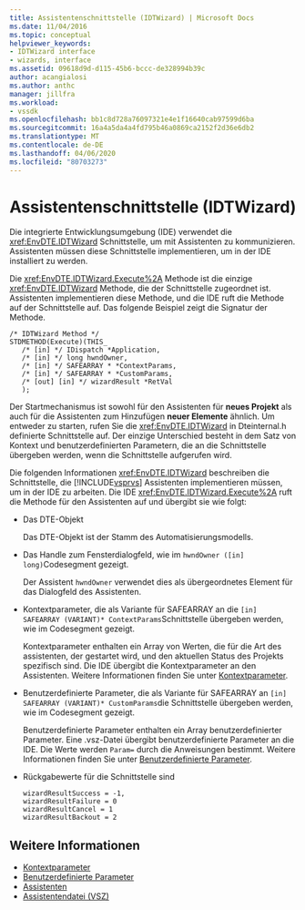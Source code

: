 ```yaml
---
title: Assistentenschnittstelle (IDTWizard) | Microsoft Docs
ms.date: 11/04/2016
ms.topic: conceptual
helpviewer_keywords:
- IDTWizard interface
- wizards, interface
ms.assetid: 09618d9d-d115-45b6-bccc-de328994b39c
author: acangialosi
ms.author: anthc
manager: jillfra
ms.workload:
- vssdk
ms.openlocfilehash: bb1c8d728a76097321e4e1f16640cab97599d6ba
ms.sourcegitcommit: 16a4a5da4a4fd795b46a0869ca2152f2d36e6db2
ms.translationtype: MT
ms.contentlocale: de-DE
ms.lasthandoff: 04/06/2020
ms.locfileid: "80703273"
---
```

# <a name="wizard-interface-idtwizard"></a>Assistentenschnittstelle (IDTWizard)
Die integrierte Entwicklungsumgebung (IDE) verwendet die <xref:EnvDTE.IDTWizard> Schnittstelle, um mit Assistenten zu kommunizieren. Assistenten müssen diese Schnittstelle implementieren, um in der IDE installiert zu werden.

 Die <xref:EnvDTE.IDTWizard.Execute%2A> Methode ist die einzige <xref:EnvDTE.IDTWizard> Methode, die der Schnittstelle zugeordnet ist. Assistenten implementieren diese Methode, und die IDE ruft die Methode auf der Schnittstelle auf. Das folgende Beispiel zeigt die Signatur der Methode.

```
/* IDTWizard Method */
STDMETHOD(Execute)(THIS_
   /* [in] */ IDispatch *Application,
   /* [in] */ long hwndOwner,
   /* [in] */ SAFEARRAY * *ContextParams,
   /* [in] */ SAFEARRAY * *CustomParams,
   /* [out] [in] */ wizardResult *RetVal
   );
```

 Der Startmechanismus ist sowohl für den Assistenten für **neues Projekt** als auch für die Assistenten zum Hinzufügen **neuer Elemente** ähnlich. Um entweder zu starten, rufen Sie die <xref:EnvDTE.IDTWizard> in Dteinternal.h definierte Schnittstelle auf. Der einzige Unterschied besteht in dem Satz von Kontext und benutzerdefinierten Parametern, die an die Schnittstelle übergeben werden, wenn die Schnittstelle aufgerufen wird.

 Die folgenden Informationen <xref:EnvDTE.IDTWizard> beschreiben die Schnittstelle, die [!INCLUDE[vsprvs](../../code-quality/includes/vsprvs_md.md)] Assistenten implementieren müssen, um in der IDE zu arbeiten. Die IDE <xref:EnvDTE.IDTWizard.Execute%2A> ruft die Methode für den Assistenten auf und übergibt sie wie folgt:

- Das DTE-Objekt

     Das DTE-Objekt ist der Stamm des Automatisierungsmodells.

- Das Handle zum Fensterdialogfeld, wie im `hwndOwner ([in] long)`Codesegment gezeigt.

     Der Assistent `hwndOwner` verwendet dies als übergeordnetes Element für das Dialogfeld des Assistenten.

- Kontextparameter, die als Variante für SAFEARRAY an die `[in] SAFEARRAY (VARIANT)* ContextParams`Schnittstelle übergeben werden, wie im Codesegment gezeigt.

     Kontextparameter enthalten ein Array von Werten, die für die Art des assistenten, der gestartet wird, und den aktuellen Status des Projekts spezifisch sind. Die IDE übergibt die Kontextparameter an den Assistenten. Weitere Informationen finden Sie unter [Kontextparameter](../../extensibility/internals/context-parameters.md).

- Benutzerdefinierte Parameter, die als Variante für SAFEARRAY an `[in] SAFEARRAY (VARIANT)* CustomParams`die Schnittstelle übergeben werden, wie im Codesegment gezeigt.

     Benutzerdefinierte Parameter enthalten ein Array benutzerdefinierter Parameter. Eine .vsz-Datei übergibt benutzerdefinierte Parameter an die IDE. Die Werte werden `Param=` durch die Anweisungen bestimmt. Weitere Informationen finden Sie unter [Benutzerdefinierte Parameter](../../extensibility/internals/custom-parameters.md).

- Rückgabewerte für die Schnittstelle sind

    ```
    wizardResultSuccess = -1,
    wizardResultFailure = 0
    wizardResultCancel = 1
    wizardResultBackout = 2
    ```

## <a name="see-also"></a>Weitere Informationen
- [Kontextparameter](../../extensibility/internals/context-parameters.md)
- [Benutzerdefinierte Parameter](../../extensibility/internals/custom-parameters.md)
- [Assistenten](../../extensibility/internals/wizards.md)
- [Assistentendatei (VSZ)](../../extensibility/internals/wizard-dot-vsz-file.md)
